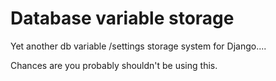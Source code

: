 # Database variable storage
Yet another db variable /settings storage system for Django....  

Chances are you probably shouldn't be using this.
